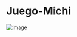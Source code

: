 # Juego-Michi
![image](https://user-images.githubusercontent.com/83435268/156648311-2fcdb89a-e69f-4b76-ada9-7e28f5d0dc10.png)
